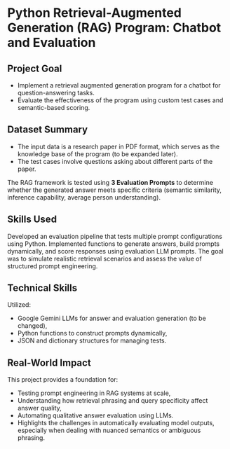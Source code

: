 # Python Retrieval-Augmented Generation (RAG) Program: Chatbot and Evaluation

## Project Goal
- Implement a retrieval augmented generation program for a chatbot for question-answering tasks.
- Evaluate the effectiveness of the program using custom test cases and semantic-based scoring.

## Dataset Summary
- The input data is a research paper in PDF format, which serves as the knowledge base of the program (to be expanded later).
- The test cases involve questions asking about different parts of the paper.

The RAG framework is tested using **3 Evaluation Prompts** to determine whether the generated answer meets specific criteria (semantic similarity, inference capability, average person understanding).

## Skills Used
Developed an evaluation pipeline that tests multiple prompt configurations using Python. Implemented functions to generate answers, build prompts dynamically, and score responses using evaluation LLM prompts. The goal was to simulate realistic retrieval scenarios and assess the value of structured prompt engineering.

## Technical Skills
Utilized:
- Google Gemini LLMs for answer and evaluation generation (to be changed),
- Python functions to construct prompts dynamically,
- JSON and dictionary structures for managing tests.

## Real-World Impact
This project provides a foundation for:
- Testing prompt engineering in RAG systems at scale,
- Understanding how retrieval phrasing and query specificity affect answer quality,
- Automating qualitative answer evaluation using LLMs.
- Highlights the challenges in automatically evaluating model outputs, especially when dealing with nuanced semantics or ambiguous phrasing.
